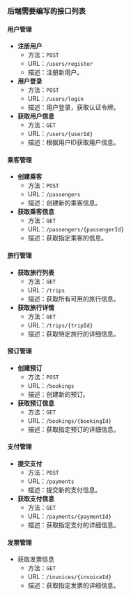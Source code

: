 ### 后端需要编写的接口列表

#### 用户管理

- **注册用户**
  - 方法：`POST`
  - URL：`/users/register`
  - 描述：注册新用户。
- **用户登录**
  - 方法：`POST`
  - URL：`/users/login`
  - 描述：用户登录，获取认证令牌。
- **获取用户信息**
  - 方法：`GET`
  - URL：`/users/{userId}`
  - 描述：根据用户ID获取用户信息。

#### 乘客管理

- **创建乘客**
  - 方法：`POST`
  - URL：`/passengers`
  - 描述：创建新的乘客信息。
- **获取乘客信息**
  - 方法：`GET`
  - URL：`/passengers/{passengerId}`
  - 描述：获取指定乘客的信息。

#### 旅行管理

- **获取旅行列表**
  - 方法：`GET`
  - URL：`/trips`
  - 描述：获取所有可用的旅行信息。
- **获取旅行详情**
  - 方法：`GET`
  - URL：`/trips/{tripId}`
  - 描述：获取特定旅行的详细信息。

#### 预订管理

- **创建预订**
  - 方法：`POST`
  - URL：`/bookings`
  - 描述：创建新的预订。
- **获取预订信息**
  - 方法：`GET`
  - URL：`/bookings/{bookingId}`
  - 描述：获取指定预订的详细信息。

#### 支付管理

- **提交支付**
  - 方法：`POST`
  - URL：`/payments`
  - 描述：提交新的支付信息。
- **获取支付信息**
  - 方法：`GET`
  - URL：`/payments/{paymentId}`
  - 描述：获取指定支付的详细信息。

#### 发票管理

- 获取发票信息
  - 方法：`GET`
  - URL：`/invoices/{invoiceId}`
  - 描述：获取指定发票的详细信息。